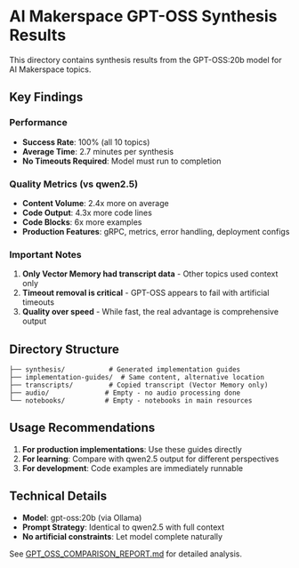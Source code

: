 # AI Makerspace GPT-OSS Synthesis Results

This directory contains synthesis results from the GPT-OSS:20b model for AI Makerspace topics.

## Key Findings

### Performance
- **Success Rate**: 100% (all 10 topics)
- **Average Time**: 2.7 minutes per synthesis
- **No Timeouts Required**: Model must run to completion

### Quality Metrics (vs qwen2.5)
- **Content Volume**: 2.4x more on average
- **Code Output**: 4.3x more code lines
- **Code Blocks**: 6x more examples
- **Production Features**: gRPC, metrics, error handling, deployment configs

### Important Notes

1. **Only Vector Memory had transcript data** - Other topics used context only
2. **Timeout removal is critical** - GPT-OSS appears to fail with artificial timeouts
3. **Quality over speed** - While fast, the real advantage is comprehensive output

## Directory Structure

```
├── synthesis/           # Generated implementation guides
├── implementation-guides/  # Same content, alternative location
├── transcripts/         # Copied transcript (Vector Memory only)
├── audio/              # Empty - no audio processing done
└── notebooks/          # Empty - notebooks in main resources
```

## Usage Recommendations

1. **For production implementations**: Use these guides directly
2. **For learning**: Compare with qwen2.5 output for different perspectives
3. **For development**: Code examples are immediately runnable

## Technical Details

- **Model**: gpt-oss:20b (via Ollama)
- **Prompt Strategy**: Identical to qwen2.5 with full context
- **No artificial constraints**: Let model complete naturally

See [GPT_OSS_COMPARISON_REPORT.md](../GPT_OSS_COMPARISON_REPORT.md) for detailed analysis.